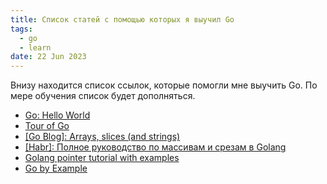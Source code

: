 ```yaml
---
title: Список статей с помощью которых я выучил Go
tags:
  - go
  - learn
date: 22 Jun 2023
---
```


Внизу находится список ссылок, которые помогли мне выучить Go. По мере обучения список будет дополняться.

- [Go: Hello World](https://go.dev/doc/tutorial/getting-started)
- [Tour of Go](https://go.dev/tour/)
- [[Go Blog]: Arrays, slices (and strings)](https://go.dev/blog/slices)
- [[Habr]: Полное руководство по массивам и срезам в Golang](https://habr.com/ru/companies/otus/articles/465613/)
- [Golang pointer tutorial with examples](https://golangbot.com/pointers/)
- [Go by Example](https://gobyexample.com.ru/)
